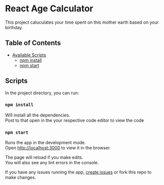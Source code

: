 # React Age Calculator

This project caluculates your time spent on this mother earth based on your birthday.


## Table of Contents


- [Available Scripts](#available-scripts)
  - [npm install](#npm-install)
  - [npm start](#npm-start)

## Scripts

In the project directory, you can run:

### `npm install`

Will install all the dependencies.<br>
Post to that open in the your respective code editor to view the code

### `npm start`

Runs the app in the development mode.<br>
Open [http://localhost:3000](http://localhost:3000) to view it in the browser.

The page will reload if you make edits.<br>
You will also see any lint errors in the console.

If you have any issues running the app, [create issues](https://github.com/venkatagandi/react-age-calculator/issues) or fork this repo to make changes.
